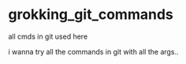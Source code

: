 # grokking_git_commands
all cmds in git used here


i wanna try all the commands in git with all the args..
